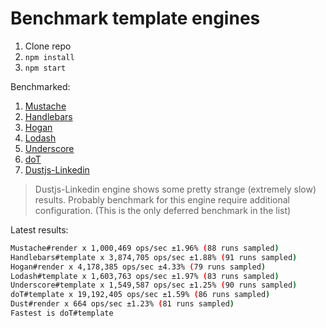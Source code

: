 # Benchmark template engines

1. Clone repo
2. `npm install`
3. `npm start`

Benchmarked:  
1. [Mustache](https://github.com/janl/mustache.js)  
2. [Handlebars](https://github.com/wycats/handlebars.js/)  
3. [Hogan](http://twitter.github.io/hogan.js/)  
4. [Lodash](https://lodash.com/docs#template)  
5. [Underscore](http://documentcloud.github.io/underscore/#template)  
6. [doT](https://github.com/olado/doT)  
7. [Dustjs-Linkedin](http://www.dustjs.com/)

> Dustjs-Linkedin engine shows some pretty strange (extremely slow) results. Probably benchmark for this engine require additional configuration. (This is the only deferred benchmark in the list)

Latest results:

```bash
Mustache#render x 1,000,469 ops/sec ±1.96% (88 runs sampled)
Handlebars#template x 3,874,705 ops/sec ±1.88% (91 runs sampled)
Hogan#render x 4,178,385 ops/sec ±4.33% (79 runs sampled)
Lodash#template x 1,603,763 ops/sec ±1.97% (83 runs sampled)
Underscore#template x 1,549,587 ops/sec ±1.25% (90 runs sampled)
doT#template x 19,192,405 ops/sec ±1.59% (86 runs sampled)
Dust#render x 664 ops/sec ±1.23% (81 runs sampled)
Fastest is doT#template
```
